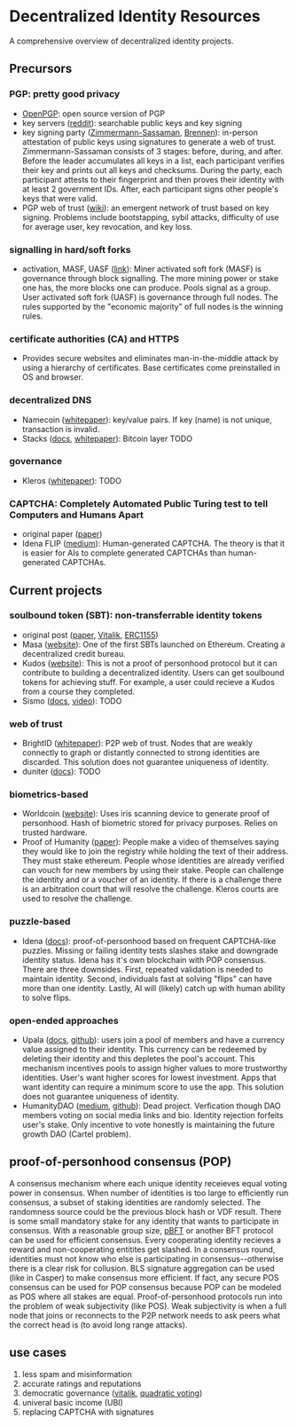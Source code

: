 # Decentralized Identity Resources
A comprehensive overview of decentralized identity projects. 

## Precursors

### PGP: pretty good privacy
- [OpenPGP](https://www.openpgp.org/): open source version of PGP
- key servers ([reddit](https://www.reddit.com/r/GnuPG/comments/ix2gdj/what_pgp_key_server_to_use/)): searchable public keys and key signing
- key signing party ([Zimmermann-Sassaman](https://web.archive.org/web/20061205200342/http://sion.quickie.net/keysigning.txt), [Brennen](https://www.cryptnet.net/fdp/crypto/keysigning_party/en/keysigning_party.html)): in-person attestation of public keys using signatures to generate a web of trust. Zimmermann-Sassaman consists of 3 stages: before, during, and after. Before the leader accumulates all keys in a list, each participant verifies their key and prints out all keys and checksums. During the party, each participant attests to their fingerprint and then proves their identity with at least 2 government IDs. After, each participant signs other people's keys that were valid. 
- PGP web of trust ([wiki](https://en.wikipedia.org/wiki/Web_of_trust)): an emergent network of trust based on key signing. Problems include bootstapping, sybil attacks, difficulty of use for average user, key revocation, and key loss. 

### signalling in hard/soft forks
- activation, MASF, UASF ([link](https://bitcoinops.org/en/topics/soft-fork-activation)): Miner activated soft fork (MASF) is governance through block signalling. The more mining power or stake one has, the more blocks one can produce. Pools signal as a group. User activated soft fork (UASF) is governance through full nodes. The rules supported by the "economic majority" of full nodes is the winning rules. 

### certificate authorities (CA) and HTTPS
- Provides secure websites and eliminates man-in-the-middle attack by using a hierarchy of certificates. Base certificates come preinstalled in OS and browser. 

### decentralized DNS
- Namecoin ([whitepaper](https://www.namecoin.org/resources/whitepaper)): key/value pairs. If key (name) is not unique, transaction is invalid.
- Stacks ([docs](https://docs.stacks.co/docs/build-apps/references/bns), [whitepaper](https://assets.stacks.co/stacks.pdf)): Bitcoin layer TODO

### governance
- Kleros ([whitepaper](https://kleros.io/whitepaper.pdf)): TODO

### CAPTCHA: Completely Automated Public Turing test to tell Computers and Humans Apart
- original paper ([paper](https://link.springer.com/content/pdf/10.1007/3-540-39200-9_18.pdf))
- Idena FLIP ([medium](https://medium.com/idena/ai-resistant-captchas-are-they-really-possible-760ac5065bae)): Human-generated CAPTCHA. The theory is that it is easier for AIs to complete generated CAPTCHAs than human-generated CAPTCHAs.

## Current projects

### soulbound token (SBT): non-transferrable identity tokens
- original post ([paper](https://papers.ssrn.com/sol3/papers.cfm?abstract_id=4105763), [Vitalik](https://vitalik.ca/general/2022/01/26/soulbound.html), [ERC1155](https://eips.ethereum.org/EIPS/eip-1155))
- Masa ([website](https://www.masa.finance/)): One of the first SBTs launched on Ethereum. Creating a decentralized credit bureau.
- Kudos ([website](https://mintkudos.xyz/)): This is not a proof of personhood protocol but it can contribute to building a decentralized identity. Users can get soulbound tokens for achieving stuff. For example, a user could recieve a Kudos from a course they completed.
- Sismo ([docs](https://docs.sismo.io/sismo-docs/devs-technical-doc/sismo-protocol), [video](https://www.youtube.com/watch?v=6vCb6XwGSOk)): TODO

### web of trust
- BrightID ([whitepaper](https://www.brightid.org/whitepaper)): P2P web of trust. Nodes that are weakly connectly to graph or distantly connected to strong identities are discarded. This solution does not guarantee uniqueness of identity.
- duniter ([docs](https://duniter.org/blog/duniter-deep-dive-wot/)): TODO

### biometrics-based
- Worldcoin ([website](https://worldcoin.org)): Uses iris scanning device to generate proof of personhood. Hash of biometric stored for privacy purposes. Relies on trusted hardware.
- Proof of Humanity ([paper](https://arxiv.org/ftp/arxiv/papers/2008/2008.05300.pdf)): People make a video of themselves saying they would like to join the registry while holding the text of their address. They must stake ethereum. People whose identities are already verified can vouch for new members by using their stake. People can challenge the identity and or a voucher of an identity. If there is a challenge there is an arbitration court that will resolve the challenge. Kleros courts are used to resolve the challenge.

### puzzle-based
- Idena ([docs](https://docs.idena.io/docs/wp/technology)): proof-of-personhood based on frequent CAPTCHA-like puzzles. Missing or failing identity tests slashes stake and downgrade identity status. Idena has it's own blockchain with POP consensus. There are three downsides. First, repeated validation is needed to maintain identity. Second, individuals fast at solving "flips" can have more than one identity. Lastly, AI will (likely) catch up with human ability to solve flips. 

### open-ended approaches
- Upala ([docs](https://docs.upala.id/en/latest/whitepaper.html), [github](https://github.com/upala-digital-identity/upala)): users join a pool of members and have a currency value assigned to their identity. This currency can be redeemed by deleting their identity and this depletes the pool's account. This mechanism incentives pools to assign higher values to more trustworthy identities. User's want higher scores for lowest investment. Apps that want identity can require a minimum score to use the app. This solution does not guarantee uniqueness of identity.
- HumanityDAO ([medium](https://github.com/marbleprotocol/humanity), [github](https://github.com/marbleprotocol/humanity)): Dead project. Verfication though DAO members voting on social media links and bio. Identity rejection forfeits user's stake. Only incentive to vote honestly is maintaining the future growth DAO (Cartel problem).

## proof-of-personhood consensus (POP)
A consensus mechanism where each unique identity receieves equal voting power in consensus. When number of identities is too large to efficiently run consensus, a subset of staking identities are randomly selected. The randomness source could be the previous block hash or VDF result. There is some small mandatory stake for any identity that wants to participate in consensus. With a reasonable group size, [pBFT](https://pmg.csail.mit.edu/papers/osdi99.pdf) or another BFT protocol can be used for efficient consensus. Every cooperating identity recieves a reward and non-cooperating entitites get slashed. In a consensus round, identities must not know who else is participating in consensus--otherwise there is a clear risk for collusion. BLS signature aggregation can be used (like in Casper) to make consensus more efficient. If fact, any secure POS consensus can be used for POP consensus because POP can be modeled as POS where all stakes are equal. Proof-of-personhood protocols run into the problem of weak subjectivity (like POS). Weak subjectivity is when a full node that joins or reconnects to the P2P network needs to ask peers what the correct head is (to avoid long range attacks).

## use cases
1. less spam and misinformation
2. accurate ratings and reputations
3. democratic governance ([vitalik](https://vitalik.ca/general/2017/12/17/voting.html]), [quadratic voting](https://papers.ssrn.com/sol3/papers.cfm?abstract_id=2003531))
4. univeral basic income (UBI)
5. replacing CAPTCHA with signatures
